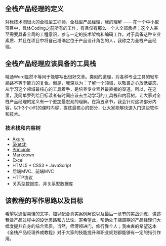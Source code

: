 ## 全栈产品经理的定义

对标技术圈很火的全栈型工程师，全栈型产品经理，我的理解 —— 在一个中小型项目中，具体Coding之前所有的工作，有且仅有那么一个人全部承担；这个人甚至需要具备全局的工程意识，参与一定的技术架构和编码工作。对于具备这种专业素质、并且在项目中将自己准确定位于产品设计角色的人，我称之为全栈产品经理。


## 全栈产品经理应该具备的工具栈

精通Word显然不等同于能够写出很好文章。类似的道理，对各种专业工具的轻车熟路不等于能力的复合。但是，我深以为：了解一个领域，以敬畏之心放低姿态，从学习这个领域最核心的工具着手，是培养专业素养最直接的渠道。所以，在这里，我简单罗列给目标读者有时间应该去主动学习的工具栈和内容树，让大家对全栈产品经理的定义有一个更加最宏观的理解。在第五章节，我会针对这块部分内容，以1-3个小时的课时内容，提炼最核心的部分，让大家能够快速入门这些软件和技术。

### 技术栈和内容树

- [Axure](http://axure.com)
- [Sketch](http://sketchapp.com)
- [Principle](http://principleux.com/)
- Markdown
- Excel
- HTML5 + CSS3 + JavaScript
- 后端MVC、前端MVC
- HTTP协议
- 关系型数据库、非关系型数据库


## 该教程的写作思路以及目标

希望以通俗易懂的文字、加以配合真实案例解说以及最后一章节的实战训练，讲述我做产品过程中的设计思路和方法论。寄希望此，帮助处于瓶颈期的产品经理们大幅度提升自身的综合素质。当然，师傅领进门，修行靠个人；我由衷的希望这本《全栈产品经理养成教程》对于大家的技能提升和职业规划都能够有一定的指引作用。
